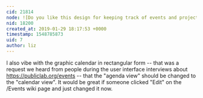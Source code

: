 ```yaml
---
cid: 21814
node: ![Do you like this design for keeping track of events and projects?](../notes/edie_blues/01-29-2019/do-you-like-this-design-for-keeping-track-of-events-and-projects)
nid: 18200
created_at: 2019-01-29 18:17:53 +0000
timestamp: 1548785873
uid: 7
author: liz
---
```


I also vibe with the graphic calendar in rectangular form -- that was a request we heard from people during the user interface interviews about https://publiclab.org/events -- that the "agenda view" should be changed to the "calendar view". It would be great if someone clicked "Edit" on the /Events wiki page and just changed it now.